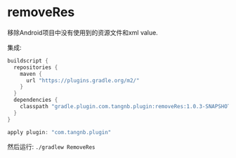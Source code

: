 # removeRes
移除Android项目中没有使用到的资源文件和xml value.

集成:
```gradle
buildscript {
  repositories {
    maven {
      url "https://plugins.gradle.org/m2/"
    }
  }
  dependencies {
    classpath "gradle.plugin.com.tangnb.plugin:removeRes:1.0.3-SNAPSHOT"
  }
}

apply plugin: "com.tangnb.plugin"
```

然后运行:
`./gradlew RemoveRes`
